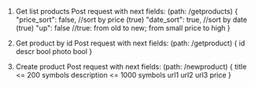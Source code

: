1) Get list products
Post request with next fields: (path: /getproducts)
{
    "price_sort": false,  //sort by price (true)
    "date_sort": true,    //sort by date (true)
    "up": false           //true: from old to new; from small price to high
}

2) Get product by id
Post request with next fields: (path: /getproduct)
{
    id
    descr bool
    photo bool
}
3) Create product
Post request with next fields: (path: /newproduct)
{
    title <= 200 symbols
    description <= 1000 symbols
    url1
    url2
    url3
    price
}